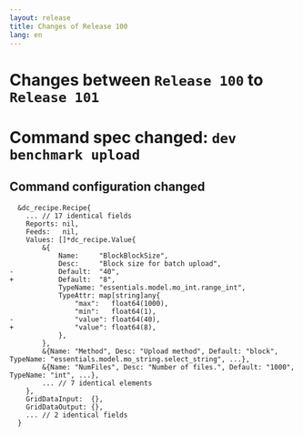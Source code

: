 ```yaml
---
layout: release
title: Changes of Release 100
lang: en
---
```


# Changes between `Release 100` to `Release 101`

# Command spec changed: `dev benchmark upload`



## Command configuration changed


```
  &dc_recipe.Recipe{
  	... // 17 identical fields
  	Reports: nil,
  	Feeds:   nil,
  	Values: []*dc_recipe.Value{
  		&{
  			Name:     "BlockBlockSize",
  			Desc:     "Block size for batch upload",
- 			Default:  "40",
+ 			Default:  "8",
  			TypeName: "essentials.model.mo_int.range_int",
  			TypeAttr: map[string]any{
  				"max":   float64(1000),
  				"min":   float64(1),
- 				"value": float64(40),
+ 				"value": float64(8),
  			},
  		},
  		&{Name: "Method", Desc: "Upload method", Default: "block", TypeName: "essentials.model.mo_string.select_string", ...},
  		&{Name: "NumFiles", Desc: "Number of files.", Default: "1000", TypeName: "int", ...},
  		... // 7 identical elements
  	},
  	GridDataInput:  {},
  	GridDataOutput: {},
  	... // 2 identical fields
  }
```
